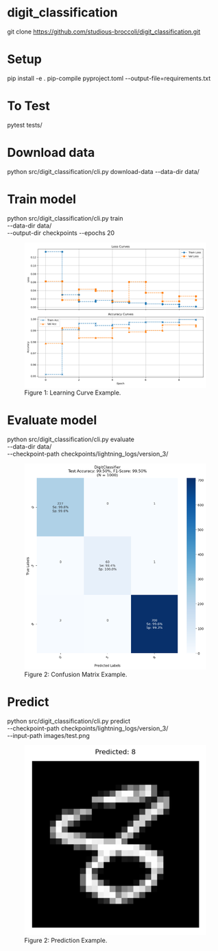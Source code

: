 # digit_classification

git clone https://github.com/studious-broccoli/digit_classification.git

# Setup
pip install -e .
pip-compile pyproject.toml --output-file=requirements.txt

# To Test
pytest tests/


# Download data
python src/digit_classification/cli.py download-data 
--data-dir data/

# Train model
python src/digit_classification/cli.py train \
--data-dir data/  \
--output-dir checkpoints 
--epochs 20
<figure>
    <img src="images/learning_curve.png" alt="Screenshot">
    <figcaption>Figure 1: Learning Curve Example.</figcaption>
</figure>

# Evaluate model
python src/digit_classification/cli.py evaluate \
--data-dir data/ \
--checkpoint-path checkpoints/lightning_logs/version_3/
<figure>
    <img src="images/confusion_matrix_test.png" alt="Screenshot">
    <figcaption>Figure 2: Confusion Matrix Example.</figcaption>
</figure>

# Predict
python src/digit_classification/cli.py predict \
--checkpoint-path checkpoints/lightning_logs/version_3/ \
--input-path images/test.png
<figure>
    <img src="images/test_prediction.png" alt="Screenshot">
    <figcaption>Figure 2: Prediction Example.</figcaption>
</figure>


